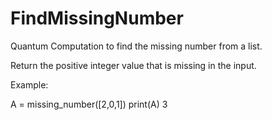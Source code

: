 # FindMissingNumber
Quantum Computation to find the missing number from a list.



Return the positive integer value that is missing in the input.

Example:

A =  missing_number([2,0,1])
print(A)
3
